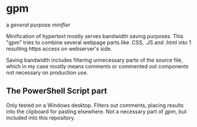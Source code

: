 # gpm
a *general purpose minifier*

Minification of hypertext mostly serves bandwidth saving purposes. This "gpm" tries to combine several webpage parts like .CSS, .JS and .html into 1 resulting https access on webserver's side.


Saving bandwidth includes filtering unnecessary parts of the source file, which in my case mostly means comments or commented out components not necessary on production use.


## The PowerShell Script part


Only tested on a Windows desktop. Filters out comments, placing results into the clipboard for pasting elsewhere. Not a necessary part of *gpm*, but included into this repository.
